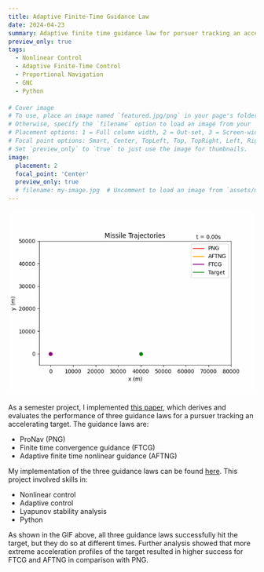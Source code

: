 ```yaml
---
title: Adaptive Finite-Time Guidance Law
date: 2024-04-23
summary: Adaptive finite time guidance law for pursuer tracking an accelerating target.
preview_only: true
tags:
  - Nonlinear Control
  - Adaptive Finite-Time Control
  - Proportional Navigation
  - GNC
  - Python

# Cover image
# To use, place an image named `featured.jpg/png` in your page's folder.
# Otherwise, specify the `filename` option to load an image from your `assets/media/` folder.
# Placement options: 1 = Full column width, 2 = Out-set, 3 = Screen-width
# Focal point options: Smart, Center, TopLeft, Top, TopRight, Left, Right, BottomLeft, Bottom, BottomRight
# Set `preview_only` to `true` to just use the image for thumbnails.
image:
  placement: 2
  focal_point: 'Center'
  preview_only: true
  # filename: my-image.jpg  # Uncomment to load an image from `assets/media/` instead.
---
```


![screen reader text](featured.gif)

As a semester project, I implemented [this paper](https://arc.aiaa.org/doi/abs/10.2514/1.G007664), which derives and evaluates the performance of three guidance laws for a pursuer tracking an accelerating target. The guidance laws are:

- ProNav (PNG)
- Finite time convergence guidance (FTCG)
- Adaptive finite time nonlinear guidance (AFTNG)

My implementation of the three guidance laws can be found [here](https://github.com/lshums16/adaptive-pursuer-guidance-law). This project involved skills in:
- Nonlinear control
- Adaptive control
- Lyapunov stability analysis
- Python

As shown in the GIF above, all three guidance laws successfully hit the target, but they do so at different times. Further analysis showed that more extreme acceleration profiles of the target resulted in higher success for FTCG and AFTNG in comparison with PNG. 

